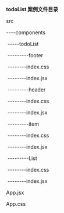 **todoList 案例文件目录**

src

----components

​				-----todoList

​								---------footer

​											--------index.css

​											--------index.jsx

​								---------header

​											--------index.css

​											--------index.jsx

​								---------item

​											--------index.css

​											--------index.jsx

​								---------List

​											--------index.css

​											--------index.jsx

App.jsx

App.css

